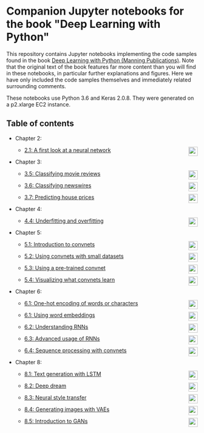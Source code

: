# Companion Jupyter notebooks for the book "Deep Learning with Python"

This repository contains Jupyter notebooks implementing the code samples found in the book [Deep Learning with Python (Manning Publications)](https://www.manning.com/books/deep-learning-with-python?a_aid=keras&a_bid=76564dff). Note that the original text of the book features far more content than you will find in these notebooks, in particular further explanations and figures. Here we have only included the code samples themselves and immediately related surrounding comments.

These notebooks use Python 3.6 and Keras 2.0.8. They were generated on a p2.xlarge EC2 instance.

## Table of contents

* Chapter 2:
    * [2.1: A first look at a neural network](http://nbviewer.jupyter.org/github/fchollet/deep-learning-with-python-notebooks/blob/master/2.1-a-first-look-at-a-neural-network.ipynb)
 [<img align="right" height="24" src="https://beta.deepnote.org/buttons/launch-in-deepnote.svg">](https://beta.deepnote.org/launch?template=data-science&url=https%3A%2F%2Fgithub.com%2Ffchollet%2Fdeep-learning-with-python-notebooks%2Fblob%2Fmaster%2F2.1-a-first-look-at-a-neural-network.ipynb)

* Chapter 3:
    * [3.5: Classifying movie reviews](http://nbviewer.jupyter.org/github/fchollet/deep-learning-with-python-notebooks/blob/master/3.5-classifying-movie-reviews.ipynb)
 [<img align="right" height="24" src="https://beta.deepnote.org/buttons/launch-in-deepnote.svg">](https://beta.deepnote.org/launch?template=data-science&url=https%3A%2F%2Fgithub.com%2Ffchollet%2Fdeep-learning-with-python-notebooks%2Fblob%2Fmaster%2F3.5-classifying-movie-reviews.ipynb)

    * [3.6: Classifying newswires](http://nbviewer.jupyter.org/github/fchollet/deep-learning-with-python-notebooks/blob/master/3.6-classifying-newswires.ipynb)
 [<img align="right" height="24" src="https://beta.deepnote.org/buttons/launch-in-deepnote.svg">](https://beta.deepnote.org/launch?template=data-science&url=https%3A%2F%2Fgithub.com%2Ffchollet%2Fdeep-learning-with-python-notebooks%2Fblob%2Fmaster%2F3.6-classifying-newswires.ipynb)

    * [3.7: Predicting house prices](http://nbviewer.jupyter.org/github/fchollet/deep-learning-with-python-notebooks/blob/master/3.7-predicting-house-prices.ipynb)
 [<img align="right" height="24" src="https://beta.deepnote.org/buttons/launch-in-deepnote.svg">](https://beta.deepnote.org/launch?template=data-science&url=https%3A%2F%2Fgithub.com%2Ffchollet%2Fdeep-learning-with-python-notebooks%2Fblob%2Fmaster%2F3.7-predicting-house-prices.ipynb)

* Chapter 4:
    * [4.4: Underfitting and overfitting](http://nbviewer.jupyter.org/github/fchollet/deep-learning-with-python-notebooks/blob/master/4.4-overfitting-and-underfitting.ipynb)
 [<img align="right" height="24" src="https://beta.deepnote.org/buttons/launch-in-deepnote.svg">](https://beta.deepnote.org/launch?template=data-science&url=https%3A%2F%2Fgithub.com%2Ffchollet%2Fdeep-learning-with-python-notebooks%2Fblob%2Fmaster%2F4.4-overfitting-and-underfitting.ipynb)

* Chapter 5:
    * [5.1: Introduction to convnets](http://nbviewer.jupyter.org/github/fchollet/deep-learning-with-python-notebooks/blob/master/5.1-introduction-to-convnets.ipynb)
 [<img align="right" height="24" src="https://beta.deepnote.org/buttons/launch-in-deepnote.svg">](https://beta.deepnote.org/launch?template=data-science&url=https%3A%2F%2Fgithub.com%2Ffchollet%2Fdeep-learning-with-python-notebooks%2Fblob%2Fmaster%2F5.1-introduction-to-convnets.ipynb)

    * [5.2: Using convnets with small datasets](http://nbviewer.jupyter.org/github/fchollet/deep-learning-with-python-notebooks/blob/master/5.2-using-convnets-with-small-datasets.ipynb)
 [<img align="right" height="24" src="https://beta.deepnote.org/buttons/launch-in-deepnote.svg">](https://beta.deepnote.org/launch?template=data-science&url=https%3A%2F%2Fgithub.com%2Ffchollet%2Fdeep-learning-with-python-notebooks%2Fblob%2Fmaster%2F5.2-using-convnets-with-small-datasets.ipynb)

    * [5.3: Using a pre-trained convnet](http://nbviewer.jupyter.org/github/fchollet/deep-learning-with-python-notebooks/blob/master/5.3-using-a-pretrained-convnet.ipynb)
 [<img align="right" height="24" src="https://beta.deepnote.org/buttons/launch-in-deepnote.svg">](https://beta.deepnote.org/launch?template=data-science&url=https%3A%2F%2Fgithub.com%2Ffchollet%2Fdeep-learning-with-python-notebooks%2Fblob%2Fmaster%2F5.3-using-a-pretrained-convnet.ipynb)

    * [5.4: Visualizing what convnets learn](http://nbviewer.jupyter.org/github/fchollet/deep-learning-with-python-notebooks/blob/master/5.4-visualizing-what-convnets-learn.ipynb)
 [<img align="right" height="24" src="https://beta.deepnote.org/buttons/launch-in-deepnote.svg">](https://beta.deepnote.org/launch?template=data-science&url=https%3A%2F%2Fgithub.com%2Ffchollet%2Fdeep-learning-with-python-notebooks%2Fblob%2Fmaster%2F5.4-visualizing-what-convnets-learn.ipynb)

* Chapter 6:
    * [6.1: One-hot encoding of words or characters](http://nbviewer.jupyter.org/github/fchollet/deep-learning-with-python-notebooks/blob/master/6.1-one-hot-encoding-of-words-or-characters.ipynb)
 [<img align="right" height="24" src="https://beta.deepnote.org/buttons/launch-in-deepnote.svg">](https://beta.deepnote.org/launch?template=data-science&url=https%3A%2F%2Fgithub.com%2Ffchollet%2Fdeep-learning-with-python-notebooks%2Fblob%2Fmaster%2F6.1-one-hot-encoding-of-words-or-characters.ipynb)

    * [6.1: Using word embeddings](http://nbviewer.jupyter.org/github/fchollet/deep-learning-with-python-notebooks/blob/master/6.1-using-word-embeddings.ipynb)
 [<img align="right" height="24" src="https://beta.deepnote.org/buttons/launch-in-deepnote.svg">](https://beta.deepnote.org/launch?template=data-science&url=https%3A%2F%2Fgithub.com%2Ffchollet%2Fdeep-learning-with-python-notebooks%2Fblob%2Fmaster%2F6.1-using-word-embeddings.ipynb)

    * [6.2: Understanding RNNs](http://nbviewer.jupyter.org/github/fchollet/deep-learning-with-python-notebooks/blob/master/6.2-understanding-recurrent-neural-networks.ipynb)
 [<img align="right" height="24" src="https://beta.deepnote.org/buttons/launch-in-deepnote.svg">](https://beta.deepnote.org/launch?template=data-science&url=https%3A%2F%2Fgithub.com%2Ffchollet%2Fdeep-learning-with-python-notebooks%2Fblob%2Fmaster%2F6.2-understanding-recurrent-neural-networks.ipynb)

    * [6.3: Advanced usage of RNNs](http://nbviewer.jupyter.org/github/fchollet/deep-learning-with-python-notebooks/blob/master/6.3-advanced-usage-of-recurrent-neural-networks.ipynb)
 [<img align="right" height="24" src="https://beta.deepnote.org/buttons/launch-in-deepnote.svg">](https://beta.deepnote.org/launch?template=data-science&url=https%3A%2F%2Fgithub.com%2Ffchollet%2Fdeep-learning-with-python-notebooks%2Fblob%2Fmaster%2F6.3-advanced-usage-of-recurrent-neural-networks.ipynb)

    * [6.4: Sequence processing with convnets](http://nbviewer.jupyter.org/github/fchollet/deep-learning-with-python-notebooks/blob/master/6.4-sequence-processing-with-convnets.ipynb)
 [<img align="right" height="24" src="https://beta.deepnote.org/buttons/launch-in-deepnote.svg">](https://beta.deepnote.org/launch?template=data-science&url=https%3A%2F%2Fgithub.com%2Ffchollet%2Fdeep-learning-with-python-notebooks%2Fblob%2Fmaster%2F6.4-sequence-processing-with-convnets.ipynb)

* Chapter 8:
    * [8.1: Text generation with LSTM](http://nbviewer.jupyter.org/github/fchollet/deep-learning-with-python-notebooks/blob/master/8.1-text-generation-with-lstm.ipynb)
 [<img align="right" height="24" src="https://beta.deepnote.org/buttons/launch-in-deepnote.svg">](https://beta.deepnote.org/launch?template=data-science&url=https%3A%2F%2Fgithub.com%2Ffchollet%2Fdeep-learning-with-python-notebooks%2Fblob%2Fmaster%2F8.1-text-generation-with-lstm.ipynb)

    * [8.2: Deep dream](http://nbviewer.jupyter.org/github/fchollet/deep-learning-with-python-notebooks/blob/master/8.2-deep-dream.ipynb)
 [<img align="right" height="24" src="https://beta.deepnote.org/buttons/launch-in-deepnote.svg">](https://beta.deepnote.org/launch?template=data-science&url=https%3A%2F%2Fgithub.com%2Ffchollet%2Fdeep-learning-with-python-notebooks%2Fblob%2Fmaster%2F8.2-deep-dream.ipynb)

    * [8.3: Neural style transfer](http://nbviewer.jupyter.org/github/fchollet/deep-learning-with-python-notebooks/blob/master/8.3-neural-style-transfer.ipynb)
 [<img align="right" height="24" src="https://beta.deepnote.org/buttons/launch-in-deepnote.svg">](https://beta.deepnote.org/launch?template=data-science&url=https%3A%2F%2Fgithub.com%2Ffchollet%2Fdeep-learning-with-python-notebooks%2Fblob%2Fmaster%2F8.3-neural-style-transfer.ipynb)

    * [8.4: Generating images with VAEs](http://nbviewer.jupyter.org/github/fchollet/deep-learning-with-python-notebooks/blob/master/8.4-generating-images-with-vaes.ipynb)
 [<img align="right" height="24" src="https://beta.deepnote.org/buttons/launch-in-deepnote.svg">](https://beta.deepnote.org/launch?template=data-science&url=https%3A%2F%2Fgithub.com%2Ffchollet%2Fdeep-learning-with-python-notebooks%2Fblob%2Fmaster%2F8.4-generating-images-with-vaes.ipynb)

    * [8.5: Introduction to GANs](http://nbviewer.jupyter.org/github/fchollet/deep-learning-with-python-notebooks/blob/master/8.5-introduction-to-gans.ipynb)
 [<img align="right" height="24" src="https://beta.deepnote.org/buttons/launch-in-deepnote.svg">](https://beta.deepnote.org/launch?template=data-science&url=https%3A%2F%2Fgithub.com%2Ffchollet%2Fdeep-learning-with-python-notebooks%2Fblob%2Fmaster%2F8.5-introduction-to-gans.ipynb)
